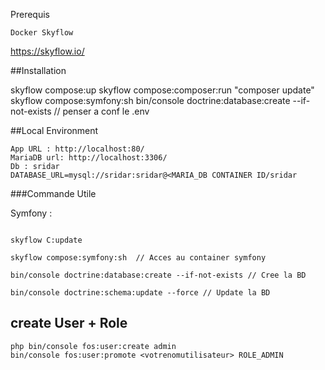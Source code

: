 Prerequis

``
Docker
Skyflow 
``

https://skyflow.io/

##Installation 

skyflow compose:up 
skyflow compose:composer:run "composer update"
skyflow compose:symfony:sh
bin/console doctrine:database:create --if-not-exists // penser a conf le .env

##Local Environment

    App URL : http://localhost:80/
    MariaDB url: http://localhost:3306/
    Db : sridar
    DATABASE_URL=mysql://sridar:sridar@<MARIA_DB CONTAINER ID/sridar

###Commande Utile

Symfony :

```

skyflow C:update

skyflow compose:symfony:sh  // Acces au container symfony 

bin/console doctrine:database:create --if-not-exists // Cree la BD

bin/console doctrine:schema:update --force // Update la BD

```

## create User + Role

```
php bin/console fos:user:create admin
bin/console fos:user:promote <votrenomutilisateur> ROLE_ADMIN
```
